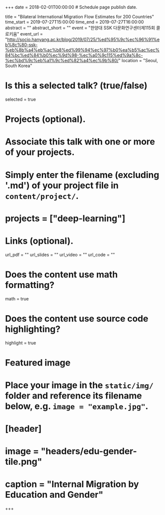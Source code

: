+++
date = 2018-02-01T00:00:00  # Schedule page publish date.

title = "Bilateral International Migration Flow Estimates for 200 Countries"
time_start = 2019-07-27T15:00:00
time_end = 2019-07-27T16:00:00
abstract = ""
abstract_short = ""
event = "한양대 SSK 다문화연구센터제115회 콜로키움"
event_url = "http://socio.hanyang.ac.kr/blog/2019/07/25/%ed%95%9c%ec%96%91%eb%8c%80-ssk-%eb%8b%a4%eb%ac%b8%ed%99%94%ec%97%b0%ea%b5%ac%ec%84%bc%ed%84%b0%ec%9d%98-%ec%a0%9c115%ed%9a%8c-%ec%bd%9c%eb%a1%9c%ed%82%a4%ec%9b%80/"
location = "Seoul, South Korea"

# Is this a selected talk? (true/false)
selected = true

# Projects (optional).
#   Associate this talk with one or more of your projects.
#   Simply enter the filename (excluding '.md') of your project file in `content/project/`.
# projects = ["deep-learning"]

# Links (optional).
url_pdf = ""
url_slides = ""
url_video = ""
url_code = ""

# Does the content use math formatting?
math = true

# Does the content use source code highlighting?
highlight = true

# Featured image
# Place your image in the `static/img/` folder and reference its filename below, e.g. `image = "example.jpg"`.
# [header]
# image = "headers/edu-gender-tile.png"
# caption = "Internal Migration by Education and Gender"


+++


